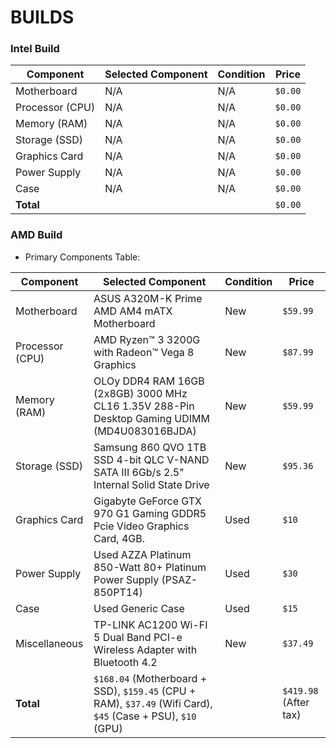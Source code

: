 # BUILDS

### Intel Build

| Component       | Selected Component | Condition | Price   |
| --------------- | ------------------ | --------- | ------- |
| Motherboard     | N/A                | N/A       | `$0.00` |
| Processor (CPU) | N/A                | N/A       | `$0.00` |
| Memory (RAM)    | N/A                | N/A       | `$0.00` |
| Storage (SSD)   | N/A                | N/A       | `$0.00` |
| Graphics Card   | N/A                | N/A       | `$0.00` |
| Power Supply    | N/A                | N/A       | `$0.00` |
| Case            | N/A                | N/A       | `$0.00` |
| **Total**       |                    |           | `$0.00` |

### AMD Build

- Primary Components Table:

| Component       | Selected Component                                                                             | Condition | Price                 |
| --------------- | ---------------------------------------------------------------------------------------------- | --------- | --------------------- |
| Motherboard     | ASUS A320M-K Prime AMD AM4 mATX Motherboard                                                    | New       | `$59.99`              |
| Processor (CPU) | AMD Ryzen™ 3 3200G with Radeon™ Vega 8 Graphics                                                | New       | `$87.99`              |
| Memory (RAM)    | OLOy DDR4 RAM 16GB (2x8GB) 3000 MHz CL16 1.35V 288-Pin Desktop Gaming UDIMM (MD4U083016BJDA)   | New       | `$59.99`              |
| Storage (SSD)   | Samsung 860 QVO 1TB SSD 4-bit QLC V-NAND SATA III 6Gb/s 2.5" Internal Solid State Drive        | New       | `$95.36`              |
| Graphics Card   | Gigabyte GeForce GTX 970 G1 Gaming GDDR5 Pcie Video Graphics Card, 4GB.| Used       | `$10`               |
| Power Supply    | Used AZZA Platinum 850-Watt 80+ Platinum Power Supply (PSAZ-850PT14)                           | Used      | `$30`                 |
| Case            | Used Generic Case                                                                              | Used      | `$15`                 |
| Miscellaneous   | TP-LINK AC1200 Wi-FI 5 Dual Band PCI-e Wireless Adapter with Bluetooth 4.2                     | New       | `$37.49`              |
| **Total**       | `$168.04` (Motherboard + SSD), `$159.45` (CPU + RAM), `$37.49` (Wifi Card), `$45` (Case + PSU), `$10` (GPU) |           | `$419.98` (After tax) |
